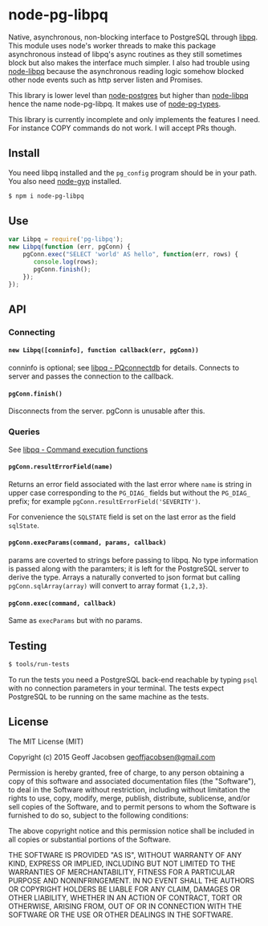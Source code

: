# node-pg-libpq

Native, asynchronous, non-blocking interface to PostgreSQL through
[libpq](http://www.postgresql.org/docs/9.4/static/libpq.html). This module uses node's worker
threads to make this package asynchronous instead of libpq's async routines as they still sometimes
block but also makes the interface much simpler. I also had trouble using
[node-libpq](https://github.com/brianc/node-libpq) because the asynchronous reading logic somehow
blocked other node events such as http server listen and Promises.

This library is lower level than [node-postgres](https://github.com/brianc/node-postgres) but higher
 than [node-libpq](https://github.com/brianc/node-libpq) hence the name node-pg-libpq. It
 makes use of [node-pg-types](https://github.com/brianc/node-pg-types).

This library is currently incomplete and only implements the features I need. For instance COPY
commands do not work. I will accept PRs though.

## Install

You need libpq installed and the `pg_config` program should be in your path.  You also need
[node-gyp](https://github.com/TooTallNate/node-gyp) installed.

```sh
$ npm i node-pg-libpq
```

## Use

```js
var Libpq = require('pg-libpq');
new Libpq(function (err, pgConn) {
    pgConn.exec("SELECT 'world' AS hello", function(err, rows) {
       console.log(rows);
       pgConn.finish();
    });
});
```

## API

### Connecting

#### `new Libpq([conninfo], function callback(err, pgConn))`

conninfo is optional; see [libpq -
PQconnectdb](http://www.postgresql.org/docs/9.4/interactive/libpq-connect.html) for
details. Connects to server and passes the connection to the callback.

#### `pgConn.finish()`

Disconnects from the server. pgConn is unusable after this.

### Queries

See [libpq -
Command execution functions](http://www.postgresql.org/docs/9.4/interactive/libpq-exec.html)

#### `pgConn.resultErrorField(name)`

Returns an error field associated with the last error where `name` is string in upper case
corresponding to the `PG_DIAG_` fields but without the `PG_DIAG_` prefix; for example
`pgConn.resultErrorField('SEVERITY')`.

For convenience the `SQLSTATE` field is set on the last error as the field `sqlState`.

#### `pgConn.execParams(command, params, callback)`

params are coverted to strings before passing to libpq. No type information is passed along with the
paramters; it is left for the PostgreSQL server to derive the type. Arrays a naturally converted to
json format but calling `pgConn.sqlArray(array)` will convert to array format `{1,2,3}`.

#### `pgConn.exec(command, callback)`

Same as `execParams` but with no params.

## Testing

```sh
$ tools/run-tests
```

To run the tests you need a PostgreSQL back-end reachable by typing `psql` with no connection
parameters in your terminal. The tests expect PostgreSQL to be running on the same machine as the
tests.


## License

The MIT License (MIT)

Copyright (c) 2015 Geoff Jacobsen <geoffjacobsen@gmail.com>

Permission is hereby granted, free of charge, to any person obtaining a copy
of this software and associated documentation files (the "Software"), to deal
in the Software without restriction, including without limitation the rights
to use, copy, modify, merge, publish, distribute, sublicense, and/or sell
copies of the Software, and to permit persons to whom the Software is
furnished to do so, subject to the following conditions:

The above copyright notice and this permission notice shall be included in
all copies or substantial portions of the Software.

THE SOFTWARE IS PROVIDED "AS IS", WITHOUT WARRANTY OF ANY KIND, EXPRESS OR
IMPLIED, INCLUDING BUT NOT LIMITED TO THE WARRANTIES OF MERCHANTABILITY,
FITNESS FOR A PARTICULAR PURPOSE AND NONINFRINGEMENT. IN NO EVENT SHALL THE
AUTHORS OR COPYRIGHT HOLDERS BE LIABLE FOR ANY CLAIM, DAMAGES OR OTHER
LIABILITY, WHETHER IN AN ACTION OF CONTRACT, TORT OR OTHERWISE, ARISING FROM,
OUT OF OR IN CONNECTION WITH THE SOFTWARE OR THE USE OR OTHER DEALINGS IN
THE SOFTWARE.
